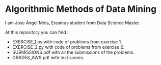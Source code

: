# Algorithmic Methods of Data Mining

I am Jose Àngel Mola, Erasmus student from Data Science Master. 

At this repository you can find :

* EXERCISE_1.py with code of problems from exercise 1.
* EXERCISE_2.py with code of problems from exercise 2.
* SUBMISSIONS.pdf with all the submissions of the problems.
* GRADES_AWS.pdf with test scores.
